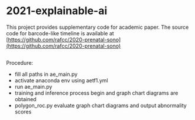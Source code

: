 # 2021-explainable-ai
This project provides supplementary code for academic paper.
The source code for barcode-like timeline is available at [https://github.com/rafcc/2020-prenatal-sono](https://github.com/rafcc/2020-prenatal-sono)    
##
Procedure:
- fill all paths in ae_main.py    
- activate anaconda env using aetf1.yml  
- run ae_main.py    
- training and inference process begin and graph chart diagrams are obtained
- polygon_roc.py evaluate graph chart diagrams and output abnormality scores
